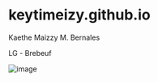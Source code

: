 # keytimeizy.github.io
Kaethe Maizzy M. Bernales

LG - Brebeuf

![image](https://imgix.ranker.com/list_img_v2/9563/3149563/original/3149563-u1)
